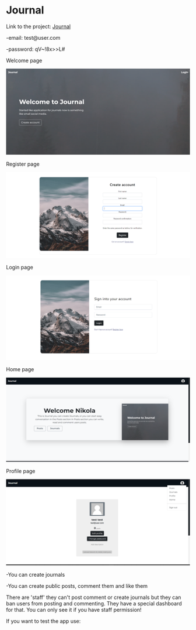 <h1>Journal</h1>
<p>Link to the project: <a href="https://journal-a.herokuapp.com/">Journal</a></p>
<p> -email: test@user.com </p>
<p> -password: qV~!8x>>L# </p>

<p>Welcome page</p>
<img src="static/images/home_screen.png">
<p>Register page</p>
<img src="static/images/register.png">
<p>Login page</p>
<img src="static/images/login.png">
<p>Home page</p>
<img src="static/images/home.png">
<p>Profile page</p>
<img src="static/images/profile.png">
<p>-You can create journals</p>
<p>-You can create public posts, comment them and like them</p>
<p>There are 'staff' they can't post comment or create journals but
they can ban users from posting and commenting. They have a special dashboard for 
that. You can only see it if you have staff permission!</p>


If you want to test the app use:
